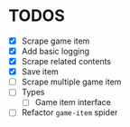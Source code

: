 # TODOS

- [x] Scrape game item
- [x] Add basic logging
- [x] Scrape related contents
- [x] Save item
- [ ] Scrape multiple game item
- [ ] Types
    - [ ] Game item interface
- [ ] Refactor `game-item` spider
